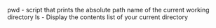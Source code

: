 pwd - script that prints the absolute path name of the current working directory
ls - Display the contents list of your current directory
